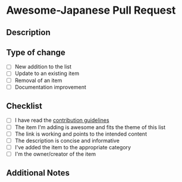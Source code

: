 # Awesome-Japanese Pull Request

## Description
<!-- Briefly describe what you're adding or changing -->

## Type of change
<!-- Put an `x` in all the boxes that apply -->
- [ ] New addition to the list
- [ ] Update to an existing item
- [ ] Removal of an item
- [ ] Documentation improvement

## Checklist
<!-- Put an `x` in all the boxes that apply -->
- [ ] I have read the [contribution guidelines](CONTRIBUTING.md)
- [ ] The item I'm adding is awesome and fits the theme of this list
- [ ] The link is working and points to the intended content
- [ ] The description is concise and informative
- [ ] I've added the item to the appropriate category
- [ ] I'm the owner/creator of the item

## Additional Notes
<!-- Any additional information that might be helpful for reviewers -->
